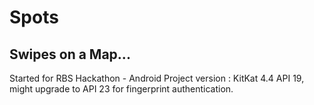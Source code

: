 # Spots
Swipes on a Map...
------------------
Started for RBS Hackathon - Android Project version : KitKat 4.4 API 19, might upgrade to API 23 for fingerprint authentication.

